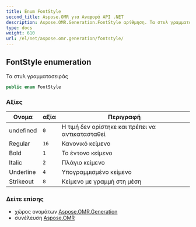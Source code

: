 ```yaml
---
title: Enum FontStyle
second_title: Aspose.OMR για Αναφορά API .NET
description: Aspose.OMR.Generation.FontStyle αρίθμηση. Τα στυλ γραμματοσειράς
type: docs
weight: 610
url: /el/net/aspose.omr.generation/fontstyle/
---
```

## FontStyle enumeration

Τα στυλ γραμματοσειράς

```csharp
public enum FontStyle
```

### Αξίες

| Ονομα | αξία | Περιγραφή |
| --- | --- | --- |
| undefined | `0` | Η τιμή δεν ορίστηκε και πρέπει να αντικατασταθεί |
| Regular | `16` | Κανονικό κείμενο |
| Bold | `1` | Το έντονο κείμενο |
| Italic | `2` | Πλάγιο κείμενο |
| Underline | `4` | Υπογραμμισμένο κείμενο |
| Strikeout | `8` | Κείμενο με γραμμή στη μέση |

### Δείτε επίσης

* χώρος ονομάτων [Aspose.OMR.Generation](../../aspose.omr.generation/)
* συνέλευση [Aspose.OMR](../../)


